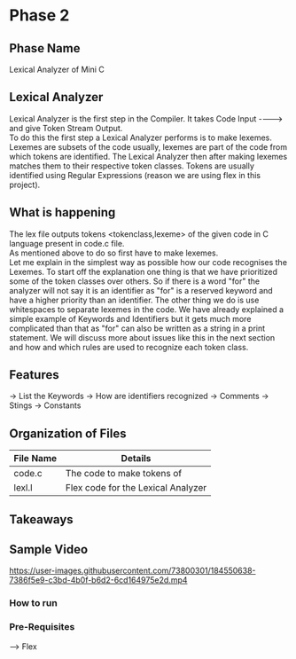 # Phase 2

## Phase Name
Lexical Analyzer of Mini C

## Lexical Analyzer
Lexical Analyzer is the first step in the Compiler. It takes Code Input ----> and give Token Stream Output.  
To do this the first step a Lexical Analyzer performs is to make lexemes.   
Lexemes are subsets of the code usually, lexemes are part of the code from which tokens are identified.
The Lexical Analyzer then after making lexemes matches them to their respective token classes. Tokens are usually identified using Regular Expressions (reason we are using flex in this project).  

## What is happening
The lex file outputs tokens <tokenclass,lexeme> of the given code in C language present in code.c file.  
As mentioned above to do so first have to make lexemes.  
Let me explain in the simplest way as possible how our code recognises the Lexemes. To start off the explanation one thing is that we have prioritized some of the token classes over others. So if there is a word "for" the analyzer will not say it is an identifier as "for" is a reserved keyword and have a higher priority than an identifier. The other thing we do is use whitespaces to separate lexemes in the code.
We have already explained a simple example of Keywords and Identifiers but it gets much more complicated than that as "for" can also be written as a string in a print statement. We will discuss more about issues like this in the next section and how and which rules are used to recognize each token class.

## Features
-> List the Keywords
-> How are identifiers recognized
-> Comments
-> Stings
-> Constants

## Organization of Files
File Name | Details
------------ | -------------
code.c | The code to make tokens of
lexl.l | Flex code for the Lexical Analyzer



## Takeaways

## Sample Video
https://user-images.githubusercontent.com/73800301/184550638-7386f5e9-c3bd-4b0f-b6d2-6cd164975e2d.mp4

### How to run


### Pre-Requisites
--> Flex  




